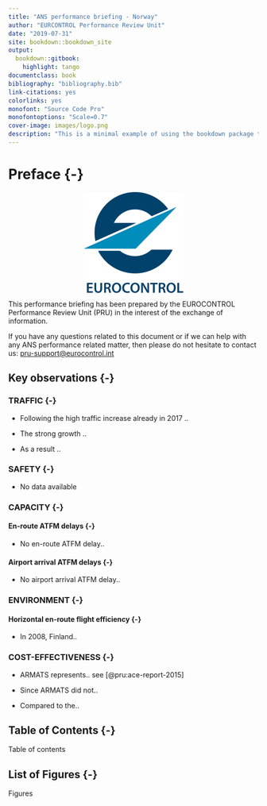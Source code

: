 ```yaml
--- 
title: "ANS performance briefing - Norway"
author: "EURCONTROL Performance Review Unit"
date: "2019-07-31"
site: bookdown::bookdown_site
output:
  bookdown::gitbook:
    highlight: tango
documentclass: book
bibliography: "bibliography.bib"
link-citations: yes
colorlinks: yes
monofont: "Source Code Pro"
monofontoptions: "Scale=0.7"
cover-image: images/logo.png
description: "This is a minimal example of using the bookdown package to write a book."
---
```


# Preface {-}

<img src="images/logo.png" style="display: block; margin: auto;" />

This performance briefing has been prepared by the EUROCONTROL Performance Review Unit (PRU) in the interest of the exchange of information.

If you have any questions related to this document or if we can help with any ANS performance related matter, then please do not hesitate to contact us: <pru-support@eurocontrol.int>

## Key observations {-}

### TRAFFIC {-}

- Following the high traffic increase already in 2017 ..

- The strong growth ..

- As a result ..

### SAFETY {-}

- No data available

### CAPACITY {-}

#### En-route ATFM delays {-}

- No en-route ATFM delay..

#### Airport arrival ATFM delays {-}

- No airport arrival ATFM delay..

### ENVIRONMENT {-}

#### Horizontal en-route flight efficiency {-}

- In 2008, Finland..

### COST-EFFECTIVENESS {-}

- ARMATS represents.. see [@pru:ace-report-2015]

- Since ARMATS did not..

- Compared to the..

## Table of Contents {-}

Table of contents 

## List of Figures {-}

Figures 

